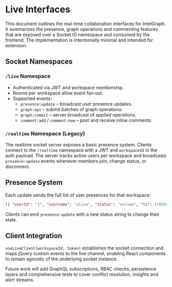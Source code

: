 # Live Interfaces

This document outlines the real-time collaboration interfaces for IntelGraph.
It summarizes the presence, graph operations and commenting features that are
exposed over a Socket.IO namespace and consumed by the frontend. The implementation
is intentionally minimal and intended for extension.

## Socket Namespaces

### `/live` Namespace

- Authenticated via JWT and workspace membership.
- Rooms per workspace allow event fan‑out.
- Supported events:
  - `presence:update` – broadcast user presence updates.
  - `graph:ops` – submit batches of graph operations.
  - `graph:commit` – server broadcast of applied operations.
  - `comment:add` / `comment:new` – post and receive inline comments.

### `/realtime` Namespace (Legacy)

The realtime socket server exposes a basic presence system. Clients connect to the `/realtime` namespace with a JWT and `workspaceId` in the auth payload. The server tracks active users per workspace and broadcasts `presence:update` events whenever members join, change status, or disconnect.

## Presence System

Each update sends the full list of user presences for that workspace:

```json
[{ "userId": "1", "username": "alice", "status": "online", "ts": 1700000000000 }]
```

Clients can emit `presence:update` with a new status string to change their state.

## Client Integration

`useLiveClient(workspaceId, token)` establishes the socket connection and maps
jQuery custom events to the live channel, enabling React components to remain
agnostic of the underlying socket instance.

Future work will add GraphQL subscriptions, RBAC checks, persistence layers and
comprehensive tests to cover conflict resolution, insights and alert streams.
